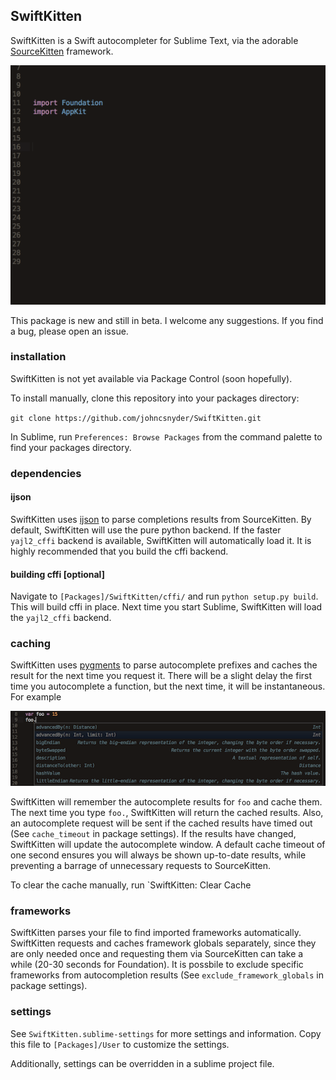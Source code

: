 ## SwiftKitten

SwiftKitten is a Swift autocompleter for Sublime Text, via the adorable 
[SourceKitten](https://github.com/jpsim/SourceKitten.git) framework.


![](demo.gif)


This package is new and still in beta. I welcome any suggestions. If
you find a bug, please open an issue.


### installation

SwiftKitten is not yet available via Package Control (soon hopefully).

To install manually, clone this repository into your packages directory:

`git clone https://github.com/johncsnyder/SwiftKitten.git`

In Sublime, run `Preferences: Browse Packages`  from the command palette 
to find your packages directory. 

### dependencies


#### ijson

SwiftKitten uses [ijson](https://pypi.python.org/pypi/ijson) to parse
completions results from SourceKitten. By default, SwiftKitten will use
the pure python backend. If the faster `yajl2_cffi` backend is available,
SwiftKitten will automatically load it. It is highly recommended that
you build the cffi backend.


#### building cffi [optional]

Navigate to `[Packages]/SwiftKitten/cffi/` and run `python setup.py build`.
This will build cffi in place. Next time you start Sublime, SwiftKitten will
load the `yajl2_cffi` backend.



### caching

SwiftKitten uses [pygments](http://pygments.org) to parse autocomplete
prefixes and caches the result for the next time you request it. There will
be a slight delay the first time you autocomplete a function, but the next
time, it will be instantaneous. For example

![](example.png)

SwiftKitten will remember the autocomplete results for `foo` and cache them.
The next time you type `foo.`, SwiftKitten will return the cached results.
Also, an autocomplete request will be sent if the cached results have timed
out (See `cache_timeout` in package settings). If the results
have changed, SwiftKitten will update the autocomplete window. A default
cache timeout of one second ensures you will always be shown up-to-date results,
while preventing a barrage of unnecessary requests to SourceKitten.

To clear the cache manually, run `SwiftKitten: Clear Cache



### frameworks

SwiftKitten parses your file to find imported frameworks automatically.
SwiftKitten requests and caches framework globals separately, since they
are only needed once and requesting them via SourceKitten can take a while
(20-30 seconds for Foundation).  It is possbile to exclude specific 
frameworks from autocompletion results (See `exclude_framework_globals` in 
package settings).


### settings

See `SwiftKitten.sublime-settings` for more settings and information.
Copy this file to `[Packages]/User` to customize the settings.

Additionally, settings can be overridden in a sublime project file.



